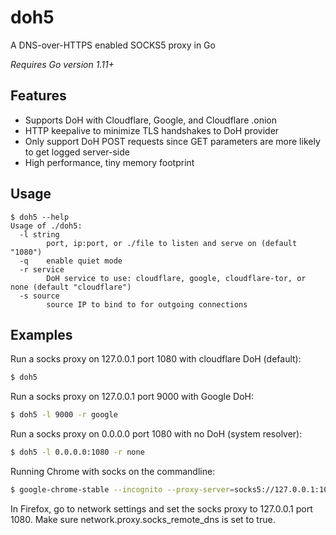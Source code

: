 # doh5
A DNS-over-HTTPS enabled SOCKS5 proxy in Go

*Requires Go version 1.11+*

## Features

- Supports DoH with Cloudflare, Google, and Cloudflare .onion 
- HTTP keepalive to minimize TLS handshakes to DoH provider
- Only support DoH POST requests since GET parameters are more likely to get logged server-side
- High performance, tiny memory footprint

## Usage
```console
$ doh5 --help
Usage of ./doh5:
  -l string
    	port, ip:port, or ./file to listen and serve on (default "1080")
  -q	enable quiet mode
  -r service
    	DoH service to use: cloudflare, google, cloudflare-tor, or none (default "cloudflare")
  -s source
    	source IP to bind to for outgoing connections
```

## Examples

Run a socks proxy on 127.0.0.1 port 1080 with cloudflare DoH (default):<br>
```bash
$ doh5
```
Run a socks proxy on 127.0.0.1 port 9000 with Google DoH:<br>
```bash
$ doh5 -l 9000 -r google
```
Run a socks proxy on 0.0.0.0 port 1080 with no DoH (system resolver):<br>
```bash
$ doh5 -l 0.0.0.0:1080 -r none
```
Running Chrome with socks on the commandline:<br>
```bash
$ google-chrome-stable --incognito --proxy-server=socks5://127.0.0.1:1080
```

In Firefox, go to network settings and set the socks proxy to 127.0.0.1 port 1080.  Make sure network.proxy.socks_remote_dns is set to true.
